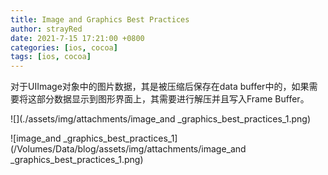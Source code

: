 ```yaml
---
title: Image and Graphics Best Practices
author: strayRed
date: 2021-7-15 17:21:00 +0800
categories: [ios, cocoa]
tags: [ios, cocoa]
---
```


对于UIImage对象中的图片数据，其是被压缩后保存在data buffer中的，如果需要将这部分数据显示到图形界面上，其需要进行解压并且写入Frame Buffer。

![](./assets/img/attachments/image_and _graphics_best_practices_1.png)

![image_and _graphics_best_practices_1](/Volumes/Data/blog/assets/img/attachments/image_and _graphics_best_practices_1.png)